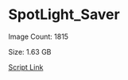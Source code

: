 # SpotLight_Saver

Image Count: 1815

Size: 1.63 GB

[Script Link](https://github.com/liuyal/Archive/blob/master/Python/Utilities/Miscellaneous/spotlight_saver.py)